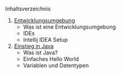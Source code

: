 

Inhaltsverzeichnis
1. [Entwicklungsumgebung](000_Entwicklungsumgebung)
	- Was ist eine Entwicklungsumgebung
	- IDEs
	- Intellij IDEA Setup
2. [Einstieg in Java](001_Einstieg_in_Java)
	- Was ist Java?
	- Einfaches Hello World
	- Variablen und Datentypen